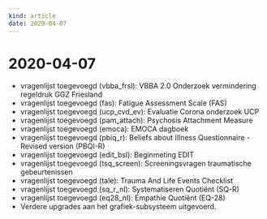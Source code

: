 ```yaml
---
kind: article
date: 2020-04-07
---
```


# 2020-04-07

* vragenlijst toegevoegd (vbba_frsl): VBBA 2.0 Onderzoek vermindering regeldruk GGZ Friesland
* vragenlijst toegevoegd (fas): Fatigue Assessment Scale (FAS)
* vragenlijst toegevoegd (ucp_cvd_ev): Evaluatie Corona onderzoek UCP
* vragenlijst toegevoegd (pam_attach): Psychosis Attachment Measure
* vragenlijst toegevoegd (emoca): EMOCA dagboek
* vragenlijst toegevoegd (pbiq_r): Beliefs about Illness Questionnaire - Revised version (PBQI-R)
* vragenlijst toegevoegd (edit_bsl): Beginmeting EDIT
* vragenlijst toegevoegd (tsq_screen): Screeningsvragen traumatische gebeurtenissen
* vragenlijst toegevoegd (tale): Trauma And Life Events Checklist
* vragenlijst toegevoegd (sq_r_nl): Systematiseren Quotiënt (SQ-R)
* vragenlijst toegevoegd (eq28_nl): Empathie Quotiënt (EQ-28)
* Verdere upgrades aan het grafiek-subsysteem uitgevoerd.
